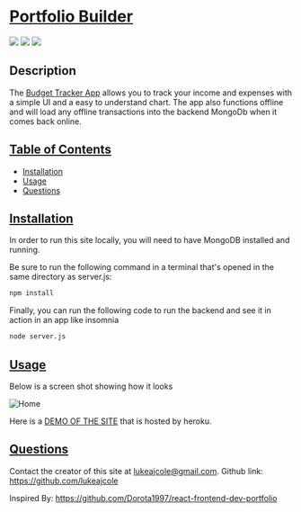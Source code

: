
# <ins>Portfolio Builder</ins>
![](https://img.shields.io/badge/JavaScript-323330?style=for-the-badge&logo=javascript&logoColor=F7DF1E)
![](https://img.shields.io/badge/Node.js-43853D?style=for-the-badge&logo=node.js&logoColor=white)
![](https://img.shields.io/badge/Express.js-404D59?style=for-the-badge)
## Description

The [Budget Tracker App](https://frozen-chamber-84417.herokuapp.com/) allows you to track your income and expenses with a simple UI and a easy to understand chart. The app also functions offline and will load any offline transactions into the backend MongoDb when it comes back online. 

## <ins>Table of Contents</ins>
- [Installation](#installation)
- [Usage](#usage)
- [Questions](#questions)

## <ins>Installation</ins>

In order to run this site locally, you will need to have MongoDB installed and running. 

Be sure to run the following command in a terminal that's opened in the same directory as server.js:
 ```md
 npm install
 ```
Finally, you can run the following code to run the backend and see it in action in an app like insomnia

 ```md
node server.js
 ```


## <ins>Usage</ins>

Below is a screen shot showing how it looks

![Home](images/screenshot.JPG)


Here is a [DEMO OF THE SITE](https://frozen-chamber-84417.herokuapp.com/) that is hosted by heroku. 


## <ins>Questions</ins>
Contact the creator of this site at lukeajcole@gmail.com. Github link: https://github.com/lukeajcole





Inspired By: https://github.com/Dorota1997/react-frontend-dev-portfolio